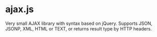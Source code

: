 # ajax.js
Very small AJAX library with syntax based on jQuery. Supports JSON, JSONP, XML, HTML or TEXT, or returns result type by HTTP headers.
